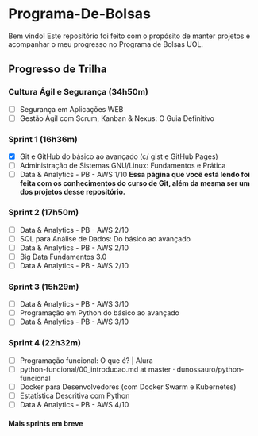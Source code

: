 # Programa-De-Bolsas
Bem vindo! Este repositório foi feito com o propósito de manter projetos e acompanhar o meu progresso no Programa de Bolsas UOL.

## Progresso de Trilha
### Cultura Ágil e Segurança (34h50m)
- [ ] Segurança em Aplicações WEB
- [ ] Gestão Ágil com Scrum, Kanban & Nexus: O Guia Definitivo

### Sprint 1 (16h36m)
- [x] Git e GitHub do básico ao avançado (c/ gist e GitHub Pages)
- [ ] Administração de Sistemas GNU/Linux: Fundamentos e Prática
- [ ] Data & Analytics - PB - AWS 1/10
__Essa página que você está lendo foi feita com os conhecimentos do curso de Git, além da mesma ser um dos projetos desse repositório.__

### Sprint 2 (17h50m)
- [ ] Data & Analytics - PB - AWS 2/10
- [ ] SQL para Análise de Dados: Do básico ao avançado
- [ ] Data & Analytics - PB - AWS 2/10
- [ ] Big Data Fundamentos 3.0
- [ ] Data & Analytics - PB - AWS 2/10

### Sprint 3 (15h29m)
- [ ] Data & Analytics - PB - AWS 3/10
- [ ] Programação em Python do básico ao avançado
- [ ] Data & Analytics - PB - AWS 3/10

### Sprint 4 (22h32m)
- [ ] Programação funcional: O que é? | Alura
- [ ] python-funcional/00_introducao.md at master · dunossauro/python-funcional
- [ ] Docker para Desenvolvedores (com Docker Swarm e Kubernetes)
- [ ] Estatística Descritiva com Python
- [ ] Data & Analytics - PB - AWS 4/10

#### Mais sprints em breve
